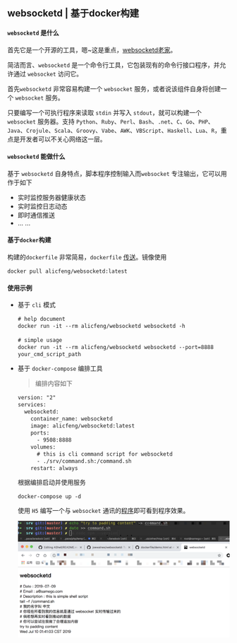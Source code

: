 ## websocketd | 基于docker构建

#### `websocketd` 是什么

首先它是一个开源的工具，嗯~这是重点，[websocketd老家](https://github.com/joewalnes/websocketd)。

简洁而言、`websocketd` 是一个命令行工具，它包装现有的命令行接口程序，并允许通过 `websocket` 访问它。

首先`websocketd` 非常容易构建一个 `websocket` 服务，或者说该组件自身将创建一个 `websocket` 服务。

只要编写一个可执行程序来读取 `stdin` 并写入 `stdout`，就可以构建一个 `websocket` 服务器。支持 `Python`、`Ruby`、`Perl`、`Bash`、`.net`、`C`、`Go`、`PHP`、`Java`、`Crojule`、`Scala`、`Groovy`、`Vabe`、`AWK`、`VBScript`、`Haskell`、`Lua`、`R`，重点是开发者可以不关心网络这一层。



#### `websocketd` 能做什么

基于 `websocketd` 自身特点，脚本程序控制输入而`websocket` 专注输出，它可以用作于如下

- 实时监控服务器健康状态
- 实时监控日志动态
- 即时通信推送
- … ...



#### 基于`docker`构建

构建的`dockerfile` 非常简易，`dockerfile` [传送](https://github.com/alicfeng/dockerfile/tree/master/websocketd)。镜像使用

```shell
docker pull alicfeng/websocketd:latest
```



#### 使用示例

- 基于 `cli` 模式

  ```shell
  # help document
  docker run -it --rm alicfeng/websocketd websocketd -h
  
  # simple usage
  docker run -it --rm alicfeng/websocketd websocketd --port=8888 your_cmd_script_path
  ```

- 基于 `docker-compose` 编排工具

  > 编排内容如下

  ```shell
  version: "2"
  services:
    websocketd:
      container_name: websocketd
      image: alicfeng/websocketd:latest
      ports:
        - 9508:8888
      volumes:
        # this is cli command script for websocketd
        - ./srv/command.sh:/command.sh
      restart: always
  ```

  根据编排启动并使用服务

  ```shell
  docker-compose up -d
  ```

  使用 `H5` 编写一个与 `websocket` 通讯的[程序](https://github.com/alicfeng/dockerfile/blob/master/websocketd/demo.html)即可看到程序效果。

  ![image](https://github.com/alicfeng/dockerfile/raw/master/asset/websocketd_demo.png)

